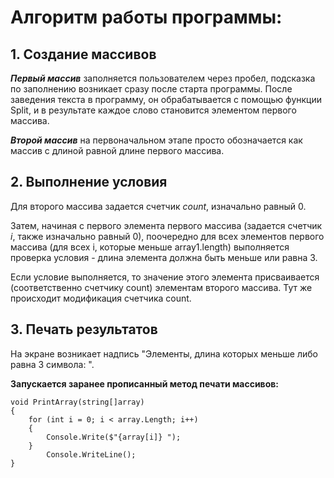 # Алгоритм работы программы:
## 1. Создание массивов
   ***Первый массив*** заполняется пользователем через пробел, подсказка по заполнению возникает сразу после старта программы. После заведения текста в программу, он обрабатывается с помощью функции Split, и в результате каждое слово становится элементом первого массива.

   ***Второй массив*** на первоначальном этапе просто обозначается как массив с длиной равной длине первого массива.

## 2. Выполнение условия
Для второго массива задается счетчик *count*, изначально равный 0.

Затем, начиная с первого элемента первого массива (задается счетчик *i*, также изначально равный 0), поочередно для всех элементов первого массива (для всех i, которые меньше array1.length) выполняется проверка условия  - длина элемента должна быть меньше или равна 3.

Если условие выполняется, то значение этого элемента присваивается (соответственно счетчику count) элементам второго массива. Тут же происходит модификация счетчика count.

## 3. Печать результатов
На экране возникает надпись "Элементы, длина которых меньше либо равна 3 символа: ". 

**Запускается заранее прописанный метод печати массивов:**
~~~
void PrintArray(string[]array)
{
    for (int i = 0; i < array.Length; i++)
    {
        Console.Write($"{array[i]} ");
    }
        Console.WriteLine();
}
~~~
